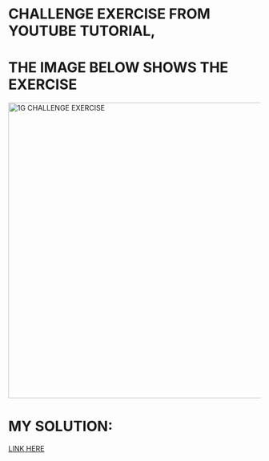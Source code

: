 # CHALLENGE EXERCISE FROM YOUTUBE TUTORIAL, 
# THE IMAGE BELOW SHOWS THE EXERCISE
<img width="590" alt="1G CHALLENGE EXERCISE " src="https://github.com/user-attachments/assets/e9b9813b-85e9-4aa7-b781-70f00a9fef69">

# MY SOLUTION:
[LINK HERE](file:///C:/Users/Shalom%20Green/OneDrive/Desktop/SuperSimpleDev/Intro-to-HTML&CSS/Exercise%201.html/1g.html)
